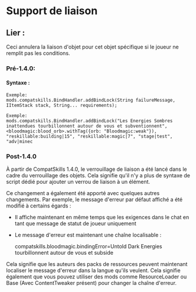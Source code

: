 # Support de liaison

## Lier :

Ceci annulera la liaison d'objet pour cet objet spécifique si le joueur ne remplit pas les conditions.

### Pré-1.4.0:

#### Syntaxe :

    Exemple:
    mods.compatskills.BindHandler.addBindLock(String failureMessage, IItemStack stack, String... requirements);
    
    Exemple:
    mods.compatskills.BindHandler.addBindLock("Les Energies Sombres inattendues tourbillonnent autour de vous et subventionnent", <bloodmagic:blood_orb>.withTag({orb: "Bloodmagic:weak"}), "reskillable:building|15", "reskillable:magic|7", "stage|test", "adv|minec
    

### Post-1.4.0

À partir de CompatSkills 1.4.0, le verrouillage de liaison a été lancé dans le cadre du verrouillage des objets. Cela signifie qu'il n'y a plus de syntaxe de script dédié pour ajouter un verrou de liaison à un élément.

Ce changement a également été apporté avec quelques autres changements. Par exemple, le message d'erreur par défaut affiché a été modifié à certains égards :

- Il affiche maintenant en même temps que les exigences dans le chat en tant que message de statut de joueur uniquement
- Le message d'erreur est maintenant une chaîne localisable : 

    compatskills.bloodmagic.bindingError=Untold Dark Energies tourbillonnent autour de vous et subside
    

Cela signifie que les auteurs des packs de ressources peuvent maintenant localiser le message d'erreur dans la langue qu'ils veulent. Cela signifie également que vous pouvez utiliser des mods comme ResourceLoader ou Base (Avec ContentTweaker présent) pour changer la chaîne d'erreur.
